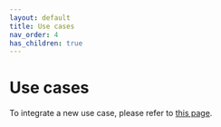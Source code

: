 ```yaml
---
layout: default
title: Use cases
nav_order: 4
has_children: true
---
```


# Use cases

To integrate a new use case, please refer to [this page](../How-to-use-this-software).
